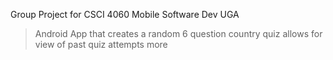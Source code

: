 Group Project for CSCI 4060 Mobile Software Dev UGA
> Android App that creates a random 6 question country quiz
> allows for view of past quiz attempts
> more
> 
